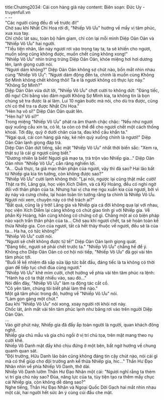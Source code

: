 title:Chương2034: Cái con hàng giả này
content:
Biên soạn: Đức Uy - truyenfull.vn<br>- --<br>"Các người cũng đều đi về trước đi!"<br>Chờ sau khi Nhất Chi Hoa rời đi, "Nhiếp Vô Ưu" hướng về mấy vị tâm phúc, xua xua tay.<br>Chỉ chốc lát sau, toàn bộ hầm giam, chỉ còn lại mỗi mình Diệp Oản Oản và "Nhiếp Vô Ưu" hai người.<br>"Tiểu tiện nhân, lần này ngươi rơi vào trong tay ta, ta sẽ khiến cho ngươi, muốn sống cũng không được, muốn chết cũng không xong!"<br>"Nhiếp Vô Ưu" nhìn trừng trừng Diệp Oản Oản, khóe miệng hơi hơi dương lên, lạnh giọng cười nói.<br>"Ngươi dám không?" Diệp Oản Oản không sợ chút nào, bốn mắt nhìn nhau cùng "Nhiếp Vô Ưu": "Ngươi dám động đến ta, chính là muốn cùng Không Sợ Minh không chết không thôi! Ta e là ngươi không có thực lực này."<br>"Không Sợ Minh?"<br>Diệp Oản Oản vừa dứt lời, "Nhiếp Vô Ưu" chợt cười to không dứt: "Đáng tiếc, đồ ngu! Chỉ bằng vào đám người Không Sợ Minh kia, ta không tin là bọn chúng sẽ tra được là ai làm. Lui 10 ngàn bước mà nói, cho dù tra được, cũng chỉ có thể tra ra được Nhất Chi Hoa."<br>"Hèn hạ vô sỉ!" Diệp Oản Oản quát lên.<br>"Hèn hạ? Vô sỉ?"<br>Trong miệng "Nhiếp Vô Ưu" phát ra âm thanh chậc chậc: "Nếu như ngươi quỳ xuống cầu xin ta, có lẽ, ta còn có thể để cho ngươi chết một cách thống khoái. Tới đây, quỳ ở dưới chân của ta, đau khổ cầu khẩn ta."<br>"Ngại quá, cái con hàng giả này, kẻ nên quỳ xuống chính là ngươi!" Diệp Oản Oản lạnh giọng đáp trả.<br>Diệp Oản Oản dứt tiếng, sắc mặt "Nhiếp Vô Ưu" nhất thời biến sắc: "Xem ra, thật sự là cái gì ngươi cũng biết."<br>"Đương nhiên là biết! Ngươi giả mạo ta, trà trộn vào Nhiếp gia..." Diệp Oản Oản nhìn "Nhiếp Vô Ưu", cắn răng nghiến lợi.<br>"A... Quả thực, ta giả mạo thân phận của ngươi, vậy thì đã sao? Hai lão bất tử Nhiếp gia kia tin tưởng, còn không được sao?"<br>"Nhiếp Vô Ưu" cười lạnh không thôi: "Lại nói, ngược lại cũng thật mắc cười! Thật ra thì, Lăng gia, học viện Xích Diễm, và cả Kỷ Hoàng, đều có nghi ngờ đối với thân phận của ta. Nhưng hai vị cha mẹ ngu xuẩn kia của ngươi, bởi vì áy náy và cưng chiều, lại hoàn toàn tin tưởng rằng ta chính là Nhiếp Vô Ưu. Ngươi nói xem, chuyện này có thể trách ai?"<br>"Bất quá, cũng là ý trời! Lăng gia và Nhiếp gia cả đời không qua lại với nhau, học viện Xích Diễm lại càng không có chút giao tình gì với Nhiếp gia. Về phần Kỷ Hoàng, hắn cũng không có chứng cớ gì. Chẳng một ai có biện pháp nào vạch trần thân phận của ta... Chờ sau khi ngươi chết, ta sẽ hoàn toàn kế thừa Nhiếp gia. Con của ngươi, tất cả hết thảy thuộc về ngươi, đều sẽ là của ta... Ha ha, có tức không?"<br>"Nhiếp Vô Ưu" cười nói.<br>"Ngươi sẽ chết không được tử tế!" Diệp Oản Oản lạnh giọng quát.<br>"Đáng tiếc, ngươi sẽ phải chết trước ta." "Nhiếp Vô Ưu" chẳng hề để ý.<br>Không cho Diệp Oản Oản có cơ hội nói tiếp, "Nhiếp Vô Ưu" đã gọi vài tên tâm phúc tới.<br>"Buổi lễ kế nhiệm đã sắp sửa lập tức bắt đầu, đáng tiếc là ta không có thời gian để tiếp tục chơi đùa cùng ngươi."<br>"Nhiếp Vô Ưu" khẽ mỉm cười, chợt hướng về phía vài tên tâm phúc ra lệnh: "Hành hạ cô ta thật nhiều vào, sau đó..."<br>Nói đến đây, "Nhiếp Vô Ưu" làm ra động tác cắt cổ.<br>"Cô yên tâm, chúng tôi biết phải làm thế nào."<br>Một gã tâm phúc trong đó, hướng về "Nhiếp Vô Ưu" nói.<br>"Làm gọn gàng một chút."<br>Sau khi "Nhiếp Vô Ưu" nói xong, xoay người rời khỏi nơi này.<br>Chốc lát, ánh mắt vài tên tâm phúc lạnh như băng rơi vào trên người Diệp Oản Oản.<br>...<br>Vào giờ phút này, Nhiếp gia đã đầy ắp toàn người là người, quan khách đông nghịt.<br>Nhiếp gia chủ mẫu và gia chủ ngồi ở vị trí chủ tọa, trên mặt mang theo nụ cười khẽ.<br>Nhiếp Vô Danh mặt đầy khó chịu đứng ở một bên, bất ngờ hướng về chung quanh quan sát.<br>"Đội trưởng, Hữu Danh lão bản cũng không đáng tin cậy chút nào, nói cái gì mà có thể giúp cho đội trưởng anh kế thừa Nhiếp gia, hic..." Thần Hư Đạo Nhân nhìn về phía Nhiếp Vô Danh, thở dài.<br>Nhiếp Vô Danh lườm Thần Hư Đạo Nhân một cái: "Ngươi nghĩ rằng ta thèm vị trí gia chủ này sao? Đùa, năng lực của ta, tùy tiện tạo ra thêm mấy chục cái Nhiếp gia, còn không dễ dàng sao?"<br>Nghe tiếng, Thần Hư Đạo Nhân và Ngoại Quốc Dời Gạch hai mắt nhìn nhau một cái, hai người hết sức ăn ý cùng cúi đầu che mặt.